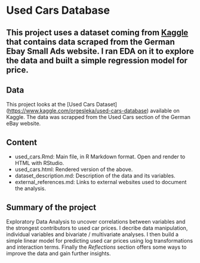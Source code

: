 # Used Cars Database

This project uses a dataset coming from [Kaggle](https://www.kaggle.com/orgesleka/used-cars-database) that contains data scraped from the German Ebay Small Ads website.
I ran EDA on it to explore the data and built a simple regression model for price.
---

## Data

This project looks at the [Used Cars Dataset] (https://www.kaggle.com/orgesleka/used-cars-database) available on Kaggle. The data was scrapped from the Used Cars section of the German eBay website.

## Content

 * used_cars.Rmd: Main file, in R Markdown format. Open and render to HTML with RStudio.
 * used_cars.html: Rendered version of the above.
 * dataset_description.md: Description of the data and its variables.
 * external_references.md: Links to external websites used to document the analysis.
 
## Summary of the project

Exploratory Data Analysis to uncover correlations between variables and the strongest contributors to used car prices.
I decribe data manipulation, individual variables and bivariate / multivariate analyses.
I then build a simple linear model for predicting used car prices using log transformations and interaction terms.
Finally the _Reflections_ section offers some ways to improve the data and gain further insights.

